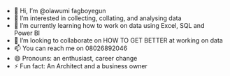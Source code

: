 - 👋 Hi, I’m @olawumi fagboyegun
- 👀 I’m interested in collecting, collating, and analysing data
- 🌱 I’m currently learning how to work on data using Excel, SQL and Power BI
- 💞️ I’m looking to collaborate on HOW TO GET BETTER at working on data
- 📫 You can reach me on 08026892046
- 😄 Pronouns: an enthusiast, career change
- ⚡ Fun fact: An Architect and a business owner

<!---
olawumif/olawumif is a ✨ special ✨ repository because its `README.md` (this file) appears on your GitHub profile.
You can click the Preview link to take a look at your changes.
--->
